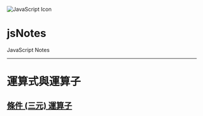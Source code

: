 ![JavaScript Icon](https://i.imgur.com/EEUKRCp.png)

# jsNotes
JavaScript Notes

---

# 運算式與運算子
## [條件 (三元) 運算子](./ConditionalOperator.md)


